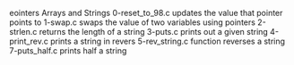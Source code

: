 eointers Arrays and Strings
0-reset_to_98.c updates the value that pointer points to
1-swap.c swaps the value of two variables using pointers
2-strlen.c returns the length of a string
3-puts.c prints out a given string
4-print_rev.c prints a string in revers
5-rev_string.c function reverses a string
7-puts_half.c prints half a string
